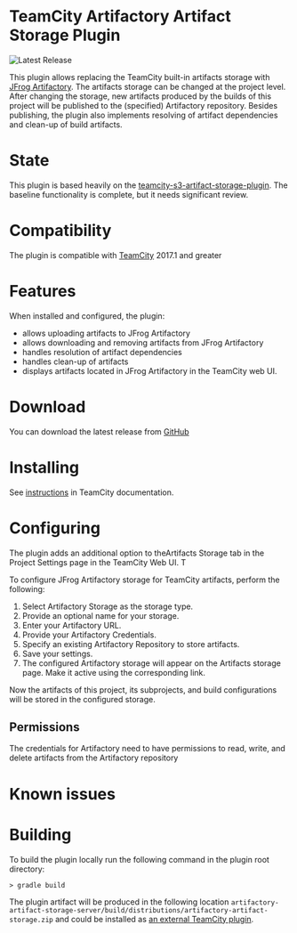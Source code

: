 # TeamCity Artifactory Artifact Storage Plugin

![[Latest Release](https://github.com/KierranM/teamcity-artifactory-artifact-storage-plugin/releases/latest)](https://img.shields.io/github/v/release/KierranM/teamcity-artifactory-artifact-storage-plugin?sort=semver)

This plugin allows replacing the TeamCity built-in artifacts storage with
[JFrog Artifactory](https://jfrog.com/artifactory/). The artifacts storage can
be changed at the project level. After changing the storage,
new artifacts produced by the builds of this project will be published to the
(specified) Artifactory repository. Besides publishing, the plugin also implements
resolving of artifact dependencies and clean-up of build artifacts.

# State

This plugin is based heavily on the [teamcity-s3-artifact-storage-plugin](github.com/JetBrains/teamcity-s3-artifact-storage-plugin).
The baseline functionality is complete, but it needs significant review.

# Compatibility

The plugin is compatible with [TeamCity](https://www.jetbrains.com/teamcity/download/) 2017.1 and greater

# Features

When installed and configured, the plugin:
* allows uploading artifacts to JFrog Artifactory
* allows downloading and removing artifacts from JFrog Artifactory
* handles resolution of artifact dependencies
* handles clean-up of artifacts 
* displays artifacts located in JFrog Artifactory in the TeamCity web UI.

# Download

You can download the latest release from [GitHub](https://github.com/KierranM/teamcity-artifactory-artifact-storage-plugin/releases)
# Installing

See [instructions](https://www.jetbrains.com/help/teamcity/?Installing+Additional+Plugins) in TeamCity documentation.

# Configuring 

The plugin adds an additional option to theArtifacts Storage tab in
the Project Settings page in the TeamCity Web UI.  T

To configure JFrog Artifactory storage for TeamCity artifacts,
perform the following:
1. Select Artifactory Storage as the storage type.
2. Provide an optional name for your storage.
3. Enter your Artifactory URL.
4. Provide your Artifactory Credentials.
5. Specify an existing Artifactory Repository to store artifacts.
6. Save your settings.
7. The configured Artifactory storage will appear on the Artifacts storage page.
   Make it active using the corresponding link.

Now the artifacts of this project, its subprojects, and build
configurations will be stored in the configured storage.

## Permissions

The credentials for Artifactory need to have permissions to read, write, and
delete artifacts from the Artifactory repository

# Known issues

# Building 

To build the plugin locally run the following command in the plugin root directory:
```
> gradle build
```

The plugin artifact will be produced in the following location
`artifactory-artifact-storage-server/build/distributions/artifactory-artifact-storage.zip`
and could be installed as [an external TeamCity plugin](https://www.jetbrains.com/help/teamcity/?Installing+Additional+Plugins).
